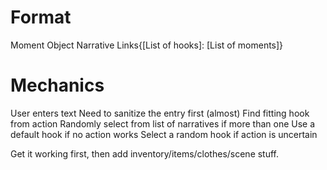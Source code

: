 # Format
Moment Object
Narrative
Links{[List of hooks]: [List of moments]}


# Mechanics
User enters text
Need to sanitize the entry first (almost)
Find fitting hook from action
Randomly select from list of narratives if more than one
Use a default hook if no action works
Select a random hook if action is uncertain

Get it working first, then add inventory/items/clothes/scene stuff.